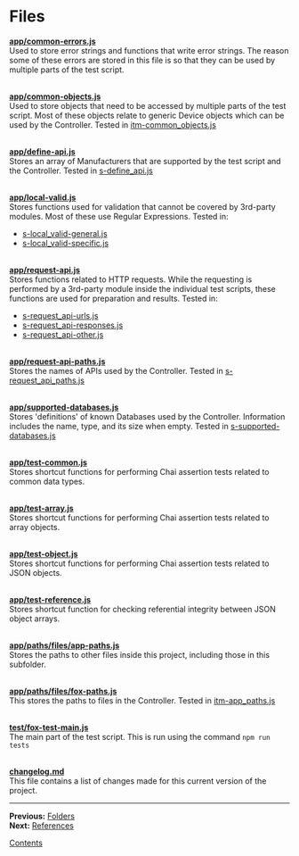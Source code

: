 # Files

**[app/common-errors.js](../app/common-errors.js)**  
Used to store error strings and functions that write error strings. The reason some of these errors are stored in this file is so that they can be used by multiple parts of the test script.

\
**[app/common-objects.js](../app/common-objects.js)**  
Used to store objects that need to be accessed by multiple parts of the test script. Most of these objects relate to generic Device objects which can be used by the Controller. Tested in [itm-common_objects.js](../test-parts/01-common_data/items/itm-common_objects.js)

\
**[app/define-api.js](../app/define-api.js)**  
Stores an array of Manufacturers that are supported by the test script and the Controller. Tested in [s-define_api.js](../test-parts/03-internal_scripts/scripts/s-define_api.js)

\
**[app/local-valid.js](../app/local-valid.js)**  
Stores functions used for validation that cannot be covered by 3rd-party modules. Most of these use Regular Expressions. Tested in:

* [s-local_valid-general.js](../test-parts/03-internal_scripts/scripts/s-local_valid-general.js)
* [s-local_valid-specific.js](../test-parts/03-internal_scripts/scripts/s-local_valid-specific.js)

\
**[app/request-api.js](../app/request-api.js)**  
Stores functions related to HTTP requests. While the requesting is performed by a 3rd-party module inside the individual test scripts, these functions are used for preparation and results. Tested in:

* [s-request_api-urls.js](../test-parts/03-internal_scripts/scripts/s-request_api-urls.js)
* [s-request_api-responses.js](../test-parts/03-internal_scripts/scripts/s-request_api-responses.js)
* [s-request_api-other.js](../test-parts/03-internal_scripts/scripts/s-request_api-other.js)

\
**[app/request-api-paths.js](../app/request-api-paths.js)**  
Stores the names of APIs used by the Controller. Tested in [s-request_api_paths.js](../test-parts/03-internal_scripts/scripts/s-request_api_paths.js)

\
**[app/supported-databases.js](../app/supported-databases.js)**  
Stores 'definitions' of known Databases used by the Controller. Information includes the name, type, and its size when empty. Tested in [s-supported-databases.js](../test-parts/03-internal_scripts/scripts/s-supported-databases.js)

\
**[app/test-common.js](../app/test-common.js)**  
Stores shortcut functions for performing Chai assertion tests related to common data types.

\
**[app/test-array.js](../app/test-array.js)**  
Stores shortcut functions for performing Chai assertion tests related to array objects.

\
**[app/test-object.js](../app/test-object.js)**  
Stores shortcut functions for performing Chai assertion tests related to JSON objects.

\
**[app/test-reference.js](../app/test-reference.js)**  
Stores shortcut function for checking referential integrity between JSON object arrays.

\
**[app/paths/files/app-paths.js](../app/paths/files/app-paths.js)**  
Stores the paths to other files inside this project, including those in this subfolder.

\
**[app/paths/files/fox-paths.js](../app/paths/files/fox-paths.js)**  
This stores the paths to files in the Controller. Tested in [itm-app_paths.js](../test-parts/01-common_data/items/itm-app_paths.js)

\
**[test/fox-test-main.js](../test/fox-test-main.js)**  
The main part of the test script. This is run using the command `npm run tests`

\
**[changelog.md](../changelog.md)**  
This file contains a list of changes made for this current version of the project.

---

**Previous:** [Folders](./folders.md)  
**Next:** [References](./references.md)

[Contents](./readme.md)
